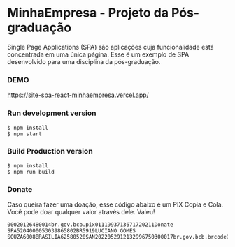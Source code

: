 # MinhaEmpresa - Projeto da Pós-graduação

Single Page Applications (SPA) são aplicações cuja funcionalidade está concentrada em uma única página.
Esse é um exemplo de SPA desenvolvido para uma disciplina da pós-graduação.

### DEMO
https://site-spa-react-minhaempresa.vercel.app/

### Run development version
```
$ npm install
$ npm start
```

### Build Production version
```
$ npm install
$ npm run build
```

### Donate
Caso queira fazer uma doação, esse código abaixo é um PIX Copia e Cola. Você pode doar qualquer valor através dele. Valeu!

```
00020126480014br.gov.bcb.pix0111993713671720211Donate  SPA5204000053039865802BR5919LUCIANO GOMES SOUZA6008BRASILIA62580520SAN2022052912132996750300017br.gov.bcb.brcode01051.0.06304D6FD
```
